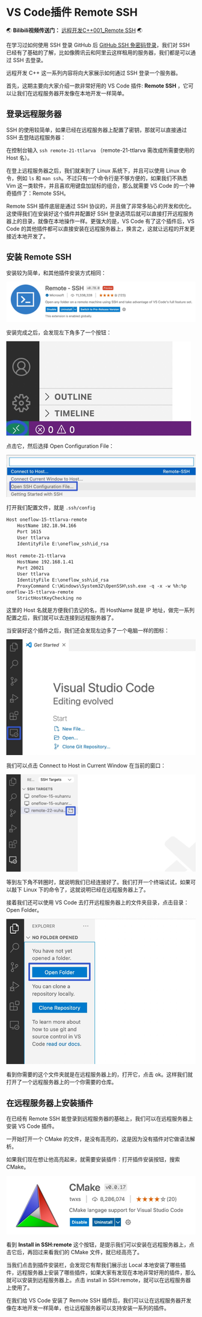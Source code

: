 # VS Code插件 Remote SSH


:earth_asia: **Bilibili视频传送门：** [远程开发C++001_Remote SSH](https://www.bilibili.com/video/BV1YT4y1d78B?spm_id_from=333.999.0.0) :earth_asia:


在学习过如何使用 SSH 登录 GitHub 后 [GitHub SSH 免密码登录](learn_cpp/03_SSH_for_github.md)，我们对 SSH 已经有了基础的了解，比如像腾讯云和阿里云这样租用的服务器，我们都是可以通过 SSH 去登录。

远程开发 C++ 这一系列内容将向大家展示如何通过 SSH 登录一个服务器。

首先，这期主要向大家介绍一款非常好用的 VS Code 插件: **Remote SSH** ，它可以让我们在远程服务器开发像在本地开发一样简单。

## 登录远程服务器
SSH 的使用较简单，如果已经在远程服务器上配置了密钥，那就可以直接通过 SSH 去登陆远程服务器：

在控制台输入 `ssh remote-21-ttlarva` （remote-21-ttlarva 需改成所需要使用的 Host 名）。

在登上远程服务器之后，我们就来到了 Linux 系统下，并且可以使用 Linux 命令，例如 `ls` 和 `man ssh`。不过只有一个命令行是不够方便的，如果我们不熟悉 Vim 这一类软件，并且喜欢用键盘加鼠标的组合，那么就需要 VS Code 的一个神奇插件了：Remote SSH。

Remote SSH 插件底层是通过 SSH 协议的，并且做了非常多贴心的开发和优化。这使得我们在安装好这个插件并配置好 SSH 登录选项后就可以直接打开远程服务器上的目录，就像在本地操作一样。更强大的是，VS Code 有了这个插件后，VS Code 的其他插件都可以直接安装在远程服务器上，换言之，这就让远程的开发更接近本地开发了。

## 安装 Remote SSH
安装较为简单，和其他插件安装方式相同：

![Xnip2022-05-06_02-23-36.jpg](remote_ssh_files/Xnip2022-05-06_02-23-36.jpg)

安装完成之后，会发现左下角多了一个按钮：

![Xnip2022-05-09_00-50-37.jpg](remote_ssh_files/Xnip2022-05-09_00-50-37.jpg)

点击它，然后选择 Open Configuration File：

![Xnip2022-05-08_22-55-15.jpg](remote_ssh_files/Xnip2022-05-08_22-55-15.jpg)

打开我们配置文件，就是 `.ssh/config`

``` Text
Host oneflow-15-ttlarva-remote
	HostName 182.18.94.166
	Port 1615
	User ttlarva
	IdentityFile E:\oneflow_ssh\id_rsa

Host remote-21-ttlarva
	HostName 192.168.1.41
	Port 20021
	User ttlarva
	IdentityFile E:\oneflow_ssh\id_rsa
	ProxyCommand C:\Windows\System32\OpenSSH\ssh.exe -q -x -w %h:%p oneflow-15-ttlarva-remote
	StrictHostKeyChecking no
```
这里的 Host 名就是方便我们去记的名，而 HostName 就是 IP 地址，做完一系列配置之后，我们就可以去连接到远程服务器了。

当安装好这个插件之后，我们还会发现左边多了一个电脑一样的图标：

![Xnip2022-05-09_00-47-52.jpg](remote_ssh_files/Xnip2022-05-09_00-47-52.jpg)

我们可以点击 Connect to Host in Current Window 在当前的窗口：

![Xnip2022-05-09_00-46-32.jpg](remote_ssh_files/Xnip2022-05-09_00-46-32.jpg)

等到左下角不转圈时，就说明我们已经连接好了。我们打开一个终端试试，如果可以敲下 Linux 下的命令了，这就说明已经在远程服务器上了。

接着我们还可以使用 VS Code 去打开远程服务器上的文件夹目录，点击目录：Open Folder。

![Xnip2022-05-09_00-48-53.jpg](remote_ssh_files/Xnip2022-05-09_00-48-53.jpg)

看到你需要的这个文件夹就是在远程服务器上的，打开它，点击 ok。这样我们就打开了一个远程服务器上的一个你需要的仓库。

## 在远程服务器上安装插件

在已经有 Remote SSH 能登录到远程服务器的基础上，我们可以在远程服务器上安装 VS Code 插件。

一开始打开一个 CMake 的文件，是没有高亮的，这是因为没有插件对它做语法解析。

如果我们现在想让他高亮起来，就需要安装插件：打开插件安装按钮，搜索 CMake。

![Xnip2022-05-09_00-18-57.jpg](remote_ssh_files/Xnip2022-05-09_00-18-57.jpg)

看到 **Install in SSH:remote** 这个按钮，是提示我们可以安装在远程服务器上，点击它后，再回过来看我们的 CMake 文件，就已经高亮了。

当我们点击到插件安装栏，会发现它有帮我们展示出 Local 本地安装了哪些插件，远程服务器上安装了哪些插件，如果大家有发现在本地非常好用的插件，那么就可以安装到远程服务器上。点击 install in SSH:remote，就可以在远程服务器上使用了。

在我们给 VS Code 安装了 Remote SSH 插件后，我们可以让在远程服务器开发像在本地开发一样简单，也让远程服务器可以支持安装一系列的插件。